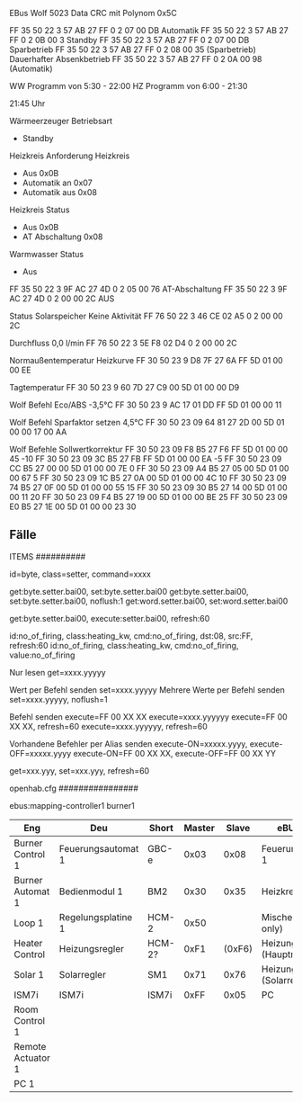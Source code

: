EBus Wolf 5023 Data CRC mit Polynom 0x5C



FF  35  50 22   3   57 AB 27    FF  0   2   07 00   DB      Automatik
FF  35  50 22   3   57 AB 27    FF  0   2   0B 00   3       Standby
FF  35  50 22   3   57 AB 27    FF  0   2   07 00   DB      Sparbetrieb
FF  35  50 22   3   57 AB 27    FF  0   2   08 00   35      (Sparbetrieb) Dauerhafter Absenkbetrieb
FF  35  50 22   3   57 AB 27    FF  0   2   0A 00   98      (Automatik)


WW Programm von 5:30 - 22:00
HZ Programm von 6:00 - 21:30

21:45 Uhr

Wärmeerzeuger Betriebsart
 - Standby

Heizkreis Anforderung Heizkreis
 - Aus             0x0B
 - Automatik an    0x07
 - Automatik aus   0x08
 
Heizkreis Status
 - Aus             0x0B
 - AT Abschaltung  0x08
 
Warmwasser Status
 - Aus

FF  35  50 22   3   9F AC 27    4D  0   2   05 00   76      AT-Abschaltung
FF  35  50 22   3   9F AC 27    4D  0   2   00 00   2C      AUS



Status Solarspeicher    Keine Aktivität
FF  76  50 22   3   46 CE 02    A5  0   2   00 00   2C

Durchfluss  0,0 l/min
FF  76  50 22   3   5E F8 02    D4  0   2   00 00   2C



Normaußentemperatur Heizkurve
FF  30  50 23   9   D8 7F 27 6A FF 5D 01 00 00  EE


Tagtemperatur
FF  30  50 23   9   60 7D 27 C9 00 5D 01 00 00  D9


Wolf Befehl Eco/ABS -3,5°C
FF  30  50 23   9   AC 17 01 DD FF 5D 01 00 00  11


Wolf Befehl Sparfaktor setzen 4,5°C
FF 30 50 23    09   64 81 27 2D 00 5D 01 00 00 17 00 AA

Wolf Befehle Sollwertkorrektur
FF	30	50 23	09	F8 B5 27 F6 FF 5D 01 00 00	45		-10
FF	30	50 23	09	3C B5 27 FB FF 5D 01 00 00	EA		-5
FF	30	50 23	09	CC B5 27 00 00 5D 01 00 00	7E		0
FF	30	50 23	09	A4 B5 27 05 00 5D 01 00 00	67		5
FF	30	50 23	09	1C B5 27 0A 00 5D 01 00 00	4C		10
FF	30	50 23	09	74 B5 27 0F 00 5D 01 00 00	55		15
FF	30	50 23	09	30 B5 27 14 00 5D 01 00 00	11		20
FF	30	50 23	09	F4 B5 27 19 00 5D 01 00 00	BE		25
FF	30	50 23	09	E0 B5 27 1E 00 5D 01 00 00	23		30




Fälle
------------------------------------------------------------------------

ITEMS
##########

id=byte, class=setter, command=xxxx

get:byte.setter.bai00, set:byte.setter.bai00
get:byte.setter.bai00, set:byte.setter.bai00, noflush:1
get:word.setter.bai00, set:word.setter.bai00

get:byte.setter.bai00, execute:setter.bai00, refresh:60

id:no_of_firing, class:heating_kw, cmd:no_of_firing, dst:08, src:FF, refresh:60
id:no_of_firing, class:heating_kw, cmd:no_of_firing, value:no_of_firing


Nur lesen                                    get=xxxx.yyyyy

Wert per Befehl senden                        set=xxxx.yyyyy
Mehrere Werte per Befehl senden                set=xxxx.yyyyy, noflush=1


Befehl senden                                execute=FF 00 XX XX
                                            execute=xxxx.yyyyyy
                                            execute=FF 00 XX XX, refresh=60
                                            execute=xxxx.yyyyyy, refresh=60
                                            
Vorhandene Befehler per Alias senden        execute-ON=xxxxx.yyyy, execute-OFF=xxxxx.yyyy
                                            execute-ON=FF 00 XX XX, execute-OFF=FF 00 XX YY
                                            

get=xxx.yyy, set=xxx.yyy, refresh=60

                                            
openhab.cfg
################

ebus:mapping-controller1
burner1


Eng                 | Deu                 | Short    | Master | Slave  | eBUS Spec
---                 | ---                 | ---      | ---    | ---    | ---
Burner Control 1    | Feuerungsautomat 1  | GBC-e    | 0x03   | 0x08   | Feuerungsautomat 1
Burner Automat 1    | Bedienmodul 1       | BM2      | 0x30   | 0x35   | Heizkreisregler 1
Loop 1              | Regelungsplatine 1  | HCM-2    | 0x50   |        | Mischer 1 (Slave only)
Heater Control      | Heizungsregler      | HCM-2?   | 0xF1   | (0xF6) | Heizungsregler (Hauptregler?)
Solar 1             | Solarregler         | SM1      | 0x71   | 0x76   | Heizungsregler (Solarregler)
ISM7i               | ISM7i               | ISM7i    | 0xFF   | 0x05   | PC
Room Control 1      |                     |          |        |        |
Remote Actuator 1   |                     |          |        |        |
PC 1                |                     |          |        |        | 